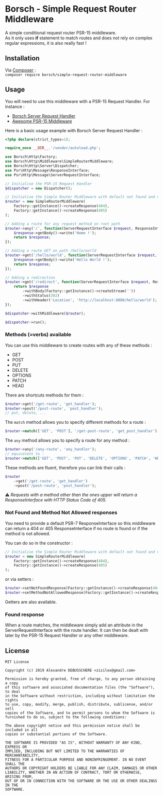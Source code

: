 # Borsch - Simple Request Router Middleware

A simple conditional request router PSR-15 middleware.  
As it only uses **if** statement to match routes and does not rely on complex regular expressions, it is also really fast !

## Installation

Via [Composer](https://getcomposer.org/) :  
`composer require borsch/simple-request-router-middleware`

## Usage

You will need to use this middleware with a PSR-15 Request Handler. For instance :
* [Borsch Server Request Handler](https://github.com/debuss/borsch-server-request-handler)
* [Awesome PSR-15 Middleware](https://github.com/middlewares/awesome-psr15-middlewares)

Here is a basic usage example with Borsch Server Request Handler :
```php
<?php declare(strict_types=1);

require_once __DIR__.'/vendor/autoload.php';

use Borsch\Http\Factory;
use Borsch\Http\Middleware\SimpleRouterMiddleware;
use Borsch\Http\Server\Dispatcher;
use Psr\Http\Message\ResponseInterface;
use Psr\Http\Message\ServerRequestInterface;

// Initialise the PSR-15 Request Handler
$dispatcher = new Dispatcher();

// Initialise the Simple Router Middleware with default not found and not allowed method response.
$router = new SimpleRouterMiddleware(
    Factory::getInstance()->createResponse(404),
    Factory::getInstance()->createResponse(405)
);

// Adding a route for any request method on root path
$router->any('/', function(ServerRequestInterface $request, ResponseInterface $response) {
    $response->getBody()->write('Home !');
    return $response;
});

// Adding a route GET on path /hello/world
$router->get('/hello/world', function(ServerRequestInterface $request, ResponseInterface $response) {
    $response->getBody()->write('Hello World !');
    return $response;
});

// Adding a redirection
$router->get('/redirect', function(ServerRequestInterface $request, ResponseInterface $response) {
    return $response
        ->withBody(Factory::getInstance()->createStream(''))
        ->withStatus(302)
        ->withHeader('Location', 'http://localhost:8080/hello/world');
});

$dispatcher->withMiddleware($router);

$dispatcher->run();

```

### Methods (=verbs) available

You can use this middleware to create routes with any of these methods :
* GET
* POST
* PUT
* DELETE
* OPTIONS
* PATCH
* HEAD

There are shortcuts methods for them :
```php
$router->get('/get-route', 'get_handler');
$router->post('/post-route', 'post_handler');
// put, delete, ...
```

The `match` method allows you to specify different methods for a route :
```php
$router->match(['GET', 'POST'], '/get-post-route', 'get_post_handler');
```

The `any` method allows you to specify a route for any method :
```php
$router->any('/any-route', 'any_handler');
// equivalent to :
$router->match(['GET', 'POST', 'PUT', 'DELETE', 'OPTIONS', 'PATCH', 'HEAD'], '/any-route', 'any_handler');
```

These methods are fluent, therefore you can link their calls :
```php
$router
    ->get('/get-route', 'get_handler')
    ->post('/post-route', 'post_handler');
```

:warning: _Requests with a method other than the ones upper will return a ResponseInterface with HTTP Status Code of 405._

### Not Found and Method Not Allowed responses

You need to provide a default PSR-7 ResponseInterface so this middleware can return a 404 or 405 ResponseInterface if no route is found or
if the method is not allowed.

You can do so in the constructor :
```php
// Initialise the Simple Router Middleware with default not found and not allowed method response.
$router = new SimpleRouterMiddleware(
    Factory::getInstance()->createResponse(404),
    Factory::getInstance()->createResponse(405)
);
```

or via setters :
```php
$router->setNotFoundResponse(Factory::getInstance()->createResponse(404));
$router->setMethodNotAllowedResponse(Factory::getInstance()->createResponse(405));
```

Getters are also available.

### Found response

When a route matches, the middleware simply add an attribute in the ServerRequestInterface with the route handler.
It can then be dealt with later by the PSR-15 Request Handler or any other middleware.

## License

```
MIT License

Copyright (c) 2019 Alexandre DEBUSSCHERE <zizilex@gmail.com>

Permission is hereby granted, free of charge, to any person obtaining a copy
of this software and associated documentation files (the "Software"), to deal
in the Software without restriction, including without limitation the rights
to use, copy, modify, merge, publish, distribute, sublicense, and/or sell
copies of the Software, and to permit persons to whom the Software is
furnished to do so, subject to the following conditions:

The above copyright notice and this permission notice shall be included in all
copies or substantial portions of the Software.

THE SOFTWARE IS PROVIDED "AS IS", WITHOUT WARRANTY OF ANY KIND, EXPRESS OR
IMPLIED, INCLUDING BUT NOT LIMITED TO THE WARRANTIES OF MERCHANTABILITY,
FITNESS FOR A PARTICULAR PURPOSE AND NONINFRINGEMENT. IN NO EVENT SHALL THE
AUTHORS OR COPYRIGHT HOLDERS BE LIABLE FOR ANY CLAIM, DAMAGES OR OTHER
LIABILITY, WHETHER IN AN ACTION OF CONTRACT, TORT OR OTHERWISE, ARISING FROM,
OUT OF OR IN CONNECTION WITH THE SOFTWARE OR THE USE OR OTHER DEALINGS IN THE
SOFTWARE.
```